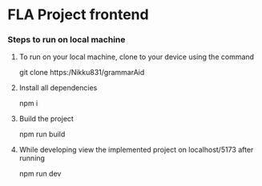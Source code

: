 ﻿# FLA Project frontend
### Steps to run on local machine
1. To run on your local machine, clone to your device using the command

   git clone https:/Nikku831/grammarAid
3. Install all dependencies

    npm i
5. Build the project

    npm run build
7. While developing view the implemented project on localhost/5173 after running

    npm run dev
